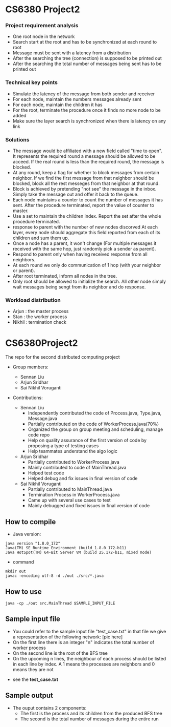 # CS6380 Project2

### Project requirement analysis

- One root node in the network
- Search start at the root and has to be synchronized at each round to root
- Message must be sent with a latency from a distribution
- After the searching the tree (connection) is supposed to be printed out
- After the searching the total number of messages being sent has to be printed out

### Technical key points

- Simulate the latency of the message from both sender and receiver
- For each node, maintain the numbers messages already sent
- For each node, maintain the children it has
- For the root, terminate the procedure once it finds no more node to be added
- Make sure the layer search is synchronized when there is latency on any link

### Solutions

- The message would be affiliated with a new field called "time to open". It represents the required round a message should be allowed to be acceed. If the real round is less than the required round, the message is blocked.
- At any round, keep a flag for whether to block messages from certain neighbor. If we find the first message from that neighbor should be blocked, block all the rest messeges from that neighbor at that round.
- Block is achieved by pretending "not see" the message in the inbox. Simply take the message out and offer it back to the queue.
- Each node maintains a counter to count the number of messages it has sent. After the procedure terminated, report the value of counter to master.
- Use a set to maintain the children index. Report the set after the whole procedure terminated.
- response to parent with the number of new nodes discorved At each layer, every node should aggregate this field reported from each of its children and sum them up.
- Once a node has a parent, it won't change (For multiple messages it received with the same hop, just randomly pick a sender as parent).
- Respond to parent only when having received response from all neighbors.
- At each round we only do communication of 1 hop (with your neighbor or parent).
- After root terminated, inform all nodes in the tree.
- Only root should be allowed to initialize the search. All other node simply wait messages being sengt from its neighbor and do response.

### Workload distribution

- Arjun : the master process
- Stan : the worker process
- Nikhil : termination check

# CS6380Project2

The repo for the second distributed computing project

- Group members:

  - Sennan Liu
  - Arjun Sridhar
  - Sai Nikhil Voruganti

- Contributions:
  - Sennan Liu
    - Independently contributed the code of Process.java, Type.java, Message.java
    - Partially contributed on the code of WorkerProcess.java(70%)
    - Organized the group on group meeting and scheduling, manage code repo
    - Help on quality assurance of the first version of code by proposing a type of testing cases
    - Help teammates understand the algo logic
  - Arjun Sridhar
    - Partially contributed to WorkerProcess.java
    - Mainly contributed to code of MainThread.java
    - Helped test code
    - Helped debug and fix issues in final version of code
  - Sai Nikhil Voruganti
    - Partially contributed to MainThread.java
    - Termination Process in WorkerProcess.java
    - Came up with several use cases to test
    - Mainly debugged and fixed issues in final version of code

## How to compile

- Java version:

```
java version "1.8.0_172"
Java(TM) SE Runtime Environment (build 1.8.0_172-b11)
Java HotSpot(TM) 64-Bit Server VM (build 25.172-b11, mixed mode)
```

- command

```
mkdir out
javac -encoding utf-8 -d ./out ./src/*.java
```

## How to use

```
java -cp ./out src.MainThread $SAMPLE_INPUT_FILE
```

## Sample input file

- You could refer to the sample input file "test_case.txt" in that file we give a representation of the following network:
  [pic here]
- On the first line there is an integer "n" indicates the total number of worker process
- On the second line is the root of the BFS tree
- On the upcoming n lines, the neighbour of each process should be listed in each line by index. A 1 means the processes are neighbors and 0 means they are not

* see the **test_case.txt**

## Sample output

- The ouput contains 2 components:
  - The first is the process and its children from the produced BFS tree
  - The second is the total number of messages during the entire run
